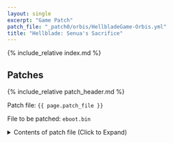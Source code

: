 ```yaml
---
layout: single
excerpt: "Game Patch"
patch_file: "_patch0/orbis/HellbladeGame-Orbis.yml"
title: "Hellblade: Senua's Sacrifice"
---
```


<!-- # {{ page.title }} -->

{% include_relative index.md %}

## Patches

{% include_relative patch_header.md %}

Patch file: `{{ page.patch_file }}`

File to be patched: `eboot.bin`

<details>
<summary>Contents of patch file (Click to Expand)</summary>

{% highlight yml %}
{% flexible_include {{ page.patch_file }} %}
{% endhighlight %}

</details>
